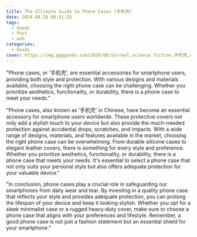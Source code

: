 ```yaml
---
title: The Ultimate Guide to Phone Cases (手机壳)
date: 2024-08-28 06:41:55
tags:
  - Goods
  - Post
  - web
categories:
  - Goods
cover: https://img.ggggoods.com/2024/08/Surreal,science fiction,手机壳,mobile phone case,technology,tech,diagrams,renderings,colors_20240830_00001_.png
---
```


"Phone cases, or '手机壳', are essential accessories for smartphone users, providing both style and protection. With various designs and materials available, choosing the right phone case can be challenging. Whether you prioritize aesthetics, functionality, or durability, there is a phone case to meet your needs."

"Phone cases, also known as '手机壳' in Chinese, have become an essential accessory for smartphone users worldwide. These protective covers not only add a stylish touch to your device but also provide the much-needed protection against accidental drops, scratches, and impacts. With a wide range of designs, materials, and features available in the market, choosing the right phone case can be overwhelming. From durable silicone cases to elegant leather covers, there is something for every style and preference. Whether you prioritize aesthetics, functionality, or durability, there is a phone case that meets your needs. It's essential to select a phone case that not only suits your personal style but also offers adequate protection for your valuable device."

"In conclusion, phone cases play a crucial role in safeguarding our smartphones from daily wear and tear. By investing in a quality phone case that reflects your style and provides adequate protection, you can prolong the lifespan of your device and keep it looking stylish. Whether you opt for a sleek minimalist case or a rugged heavy-duty cover, make sure to choose a phone case that aligns with your preferences and lifestyle. Remember, a good phone case is not just a fashion statement but an essential shield for your smartphone."

